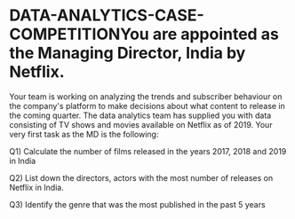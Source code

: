 # DATA-ANALYTICS-CASE-COMPETITIONYou are appointed as the Managing Director, India by Netflix.
Your team is working on analyzing the trends and subscriber behaviour on the company's platform to make decisions about what content to release in the coming quarter. The data analytics team has supplied you with data consisting of TV shows and movies available on Netflix as of 2019. Your very first task as the MD is the following:

Q1) Calculate the number of films released in the years 2017, 2018 and 2019 in India  

Q2) List down the directors, actors with the most number of releases on Netflix in India.

Q3) Identify the genre that was the most published in the past 5 years
